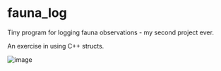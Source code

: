# fauna_log
Tiny program for logging fauna observations - my second project ever.

An exercise in using C++ structs.

![image](https://github.com/annnkle/fauna_log/assets/95099151/24963ba8-c326-4139-8897-815edcc202bb)

